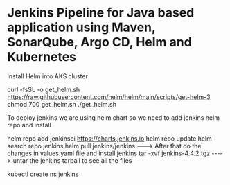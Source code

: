 # Jenkins Pipeline for Java based application using Maven, SonarQube, Argo CD, Helm and Kubernetes
Install Helm into AKS cluster

curl -fsSL -o get_helm.sh https://raw.githubusercontent.com/helm/helm/main/scripts/get-helm-3
chmod 700 get_helm.sh
./get_helm.sh


To deploy jenkins we are using helm chart so we need to add jenkins helm repo and install

helm repo add jenkinsci https://charts.jenkins.io
helm repo update
helm search repo jenkins
helm pull jenkins/jenkins ---> After that do the changes in values.yaml file and install jenkins
tar -xvf jenkins-4.4.2.tgz ----> untar the jenkins tarball to see all the files 

kubectl create ns jenkins
